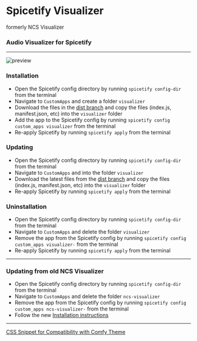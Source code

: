 # Spicetify Visualizer
formerly NCS Visualizer

### Audio Visualizer for Spicetify

---

![preview](resources/screenshot.png)

### Installation
* Open the Spicetify config directory by running `spicetify config-dir` from the terminal
* Navigate to `CustomApps` and create a folder `visualizer`
* Download the files in the [dist branch](https://github.com/Konsl/spicetify-visualizer/archive/refs/heads/dist.zip) and copy the files (index.js, manifest.json, etc) into the `visualizer` folder
* Add the app to the Spicetify config by running `spicetify config custom_apps visualizer` from the terminal
* Re-apply Spicetify by running `spicetify apply` from the terminal

### Updating
* Open the Spicetify config directory by running `spicetify config-dir` from the terminal
* Navigate to `CustomApps` and into the folder `visualizer`
* Download the latest files from the [dist branch](https://github.com/Konsl/spicetify-visualizer/archive/refs/heads/dist.zip) and copy the files (index.js, manifest.json, etc) into the `visualizer` folder
* Re-apply Spicetify by running `spicetify apply` from the terminal

### Uninstallation
* Open the Spicetify config directory by running `spicetify config-dir` from the terminal
* Navigate to `CustomApps` and delete the folder `visualizer`
* Remove the app from the Spicetify config by running `spicetify config custom_apps visualizer-` from the terminal
* Re-apply Spicetify by running `spicetify apply` from the terminal

---

### Updating from old NCS Visualizer
* Open the Spicetify config directory by running `spicetify config-dir` from the terminal
* Navigate to `CustomApps` and delete the folder `ncs-visualizer`
* Remove the app from the Spicetify config by running `spicetify config custom_apps ncs-visualizer-` from the terminal
* Follow the new [Installation instructions](#installation)

---

[CSS Snippet for Compatibility with Comfy Theme](https://github.com/Konsl/spicetify-visualizer/issues/21#issuecomment-2050515422)
